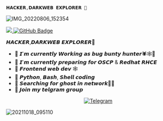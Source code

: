     𝗛𝗔𝗖𝗞𝗘𝗥,𝗗𝗔𝗥𝗞𝗪𝗘𝗕 𝗘𝗫𝗣𝗟𝗢𝗥𝗘𝗥 👾
![IMG_20220806_152354](https://user-images.githubusercontent.com/110689355/183243970-1a9039b7-34c3-4dc3-92b0-852f1c440349.png)

<a href="https://github.com/Meghna-DAS/github-profile-views-counter">
    
<img src="https://komarev.com/ghpvc/?username=SubhamRaoniar28">
</a>
<a href="https://github.com/Bhaviktutorials?tab=followers"><img src="https://img.shields.io/github/followers/Bhaviktutorials?label=Followers&style=social" alt="GitHub Badge"></a>

𝙃𝘼𝘾𝙆𝙀𝙍,𝘿𝘼𝙍𝙆𝙒𝙀𝘽 𝙀𝙓𝙋𝙇𝙊𝙍𝙀𝙍👾
- 🔭 𝙄'𝙢 𝙘𝙪𝙧𝙧𝙚𝙣𝙩𝙡𝙮 𝙒𝙤𝙧𝙠𝙞𝙣𝙜 𝙖𝙨 𝙗𝙪𝙜 𝙗𝙪𝙣𝙩𝙮 𝙝𝙪𝙣𝙩𝙚𝙧🕷🕸🐞
- 🌱 𝙄'𝙢 𝙘𝙪𝙧𝙧𝙚𝙣𝙩𝙡𝙮 𝙥𝙧𝙚𝙥𝙖𝙧𝙞𝙣𝙜 𝙛𝙤𝙧 𝙊𝙎𝘾𝙋 & 𝙍𝙚𝙙𝙝𝙖𝙩 𝙍𝙃𝘾𝙀
- 👯 𝙁𝙧𝙤𝙣𝙩𝙚𝙣𝙙 𝙬𝙚𝙗 𝙙𝙚𝙫 🕸
- 🐍 𝙋𝙮𝙩𝙝𝙤𝙣, 𝘽𝙖𝙨𝙝, 𝙎𝙝𝙚𝙡𝙡 𝙘𝙤𝙙𝙞𝙣𝙜 
- 🤔 𝙎𝙚𝙖𝙧𝙘𝙝𝙞𝙣𝙜 𝙛𝙤𝙧 𝙜𝙝𝙤𝙨𝙩 𝙞𝙣 𝙣𝙚𝙩𝙬𝙤𝙧𝙠👻👀
- 🎯 𝙅𝙤𝙞𝙣 𝙢𝙮 𝙩𝙚𝙡𝙜𝙧𝙖𝙢 𝙜𝙧𝙤𝙪𝙥 


<p align="center">
<a href="https://t.me/oscp_osce_master"><img title="Telegram" src="https://img.shields.io/badge/Telegram-black?style=for-the-badge&logo=Telegram"></a>







![20211018_095110](https://user-images.githubusercontent.com/92670074/137668952-1b03610c-f8a6-4eaa-9ac7-da8f4b059652.gif)



